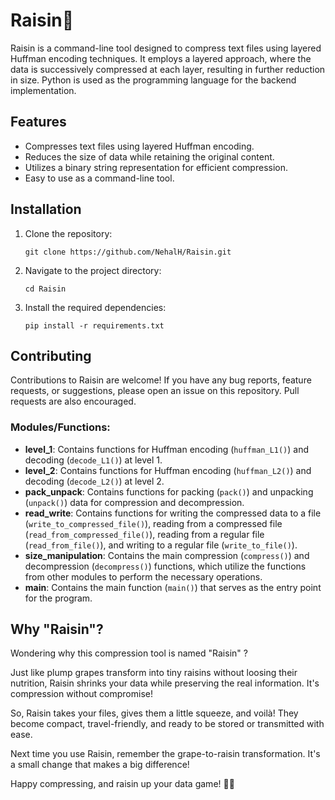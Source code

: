 # Raisin🍇

Raisin is a command-line tool designed to compress text files using layered Huffman encoding techniques. It employs a layered approach, where the data is successively compressed at each layer, resulting in further reduction in size. Python is used as the programming language for the backend implementation.

## Features

- Compresses text files using layered Huffman encoding.
- Reduces the size of data while retaining the original content.
- Utilizes a binary string representation for efficient compression.
- Easy to use as a command-line tool.

## Installation

1. Clone the repository:

   ```shell
   git clone https://github.com/NehalH/Raisin.git
   ```
2. Navigate to the project directory:

   ```shell
   cd Raisin
   ```
3. Install the required dependencies:
   ```shell
   pip install -r requirements.txt
   ```
<!--
## Usage

To compress a text file using Raisin, run the following command:

shell
Copy code
python raisin.py compress <input_file_path> <output_file_path>
Replace <input_file_path> with the path to the text file you want to compress and <output_file_path> with the desired path for the compressed output file.

To decompress a compressed file and retrieve the original text, use the following command:

```shell
   python raisin.py decompress <compressed_file_path> <output_file_path>
```
Replace `<compressed_file_path>` with the path to the compressed file and `<output_file_path>` with the desired path for the decompressed output file.

Examples
Compress a text file named "example.txt" and save the compressed output as "example.bin":

shell
Copy code
python raisin.py compress example.txt example.bin
Decompress a file named "example.bin" and save the decompressed output as "example_decompressed.txt":

shell
Copy code
python raisin.py decompress example.bin example_decompressed.txt
-->

## Contributing

Contributions to Raisin are welcome! If you have any bug reports, feature requests, or suggestions, please open an issue on this repository. Pull requests are also encouraged.

### Modules/Functions:

- **level_1**: Contains functions for Huffman encoding (`huffman_L1()`) and decoding (`decode_L1()`) at level 1.
- **level_2**: Contains functions for Huffman encoding (`huffman_L2()`) and decoding (`decode_L2()`) at level 2.
- **pack_unpack**: Contains functions for packing (`pack()`) and unpacking (`unpack()`) data for compression and decompression.
- **read_write**: Contains functions for writing the compressed data to a file (`write_to_compressed_file()`), reading from a compressed file (`read_from_compressed_file()`), reading from a regular file (`read_from_file()`), and writing to a regular file (`write_to_file()`).
- **size_manipulation**: Contains the main compression (`compress()`) and decompression (`decompress()`) functions, which utilize the functions from other modules to perform the necessary operations.
- **main**: Contains the main function (`main()`) that serves as the entry point for the program.

## Why "Raisin"?

Wondering why this compression tool is named "Raisin" ?

Just like plump grapes transform into tiny raisins without loosing their nutrition, Raisin shrinks your data while preserving the real information. It's compression without compromise!

So, Raisin takes your files, gives them a little squeeze, and voilà! They become compact, travel-friendly, and ready to be stored or transmitted with ease.

Next time you use Raisin, remember the grape-to-raisin transformation. It's a small change that makes a big difference!

Happy compressing, and raisin up your data game! 🍇✨

